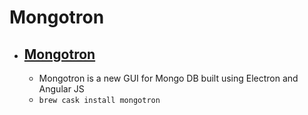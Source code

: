 # Mongotron
- [Mongotron](http://mongotron.io/)
  - 
  - Mongotron is a new GUI for Mongo DB built using Electron and Angular JS
  - `brew cask install mongotron`
